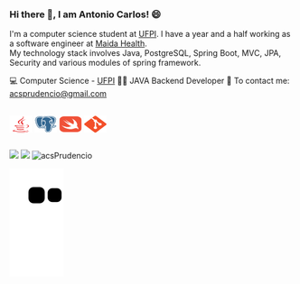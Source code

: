 ### Hi there 👋, I am Antonio Carlos! 😄 
I'm a computer science student at [UFPI](https://ufpi.br/). I have a year and a half working as a software engineer at [Maida Health](https://maida.health/).   
My technology stack involves Java, PostgreSQL, Spring Boot, MVC, JPA, Security and various modules of spring framework.

💻 Computer Science - [UFPI](https://ufpi.br/)
👨‍💻 JAVA Backend Developer 
📧 To contact me: acsprudencio@gmail.com


<div style="display: inline_block"><br>
 <img align="center" alt="Image-Java" height="30" width="40" src="https://raw.githubusercontent.com/devicons/devicon/master/icons/java/java-plain.svg">
  <img align="center" alt="Image-MySQL" height="30" width="40" src="https://raw.githubusercontent.com/devicons/devicon/master/icons/postgresql/postgresql-plain.svg">
  <img align="center" alt="Image-Swift" height="30" width="40" src="https://github.com/devicons/devicon/blob/master/icons/swift/swift-original.svg">
  <img align="center" alt="Image-Git" height="30" width="40" src="https://raw.githubusercontent.com/devicons/devicon/master/icons/git/git-plain.svg">
</div>
  
   ##
  <div>
     <a href = "mailto:acsprudencio@gmail.com"><img src="https://img.shields.io/badge/Gmail-D14836?style=for-the-badge&logo=gmail&logoColor=white" target="_blank"></a>
     <a href="https://www.linkedin.com/in/acsprudencio" target="_blank"><img src="https://img.shields.io/badge/-LinkedIn-%230077B5?style=for-the-badge&logo=linkedin&logoColor=white" target="_blank"></a> 
     <img height="30" src="https://komarev.com/ghpvc/?username=acsPrudencio&color=green" alt="acsPrudencio"/>
   
    
     
   ![Snake animation](https://github.com/acsPrudencio/acsPrudencio/blob/output/github-contribution-grid-snake.svg)
  </div>
    

